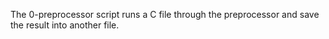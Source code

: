 The  0-preprocessor script runs a C file through the preprocessor and save the result into another file. 
